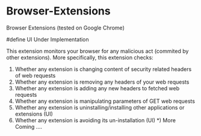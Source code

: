 # Browser-Extensions
Browser Extensions (tested on Google Chrome)


#define UI Under Implementation

This extension monitors your browser for any malicious act (commited by other extensions). More specifically, 
this extension checks:

1) Whether any extension is changing content of security related headers of web requests
2) Whether any extension is removing any headers of your web requests
3) Whether any extension is adding any new headers to fetched web requests
4) Whether any extension is manipulating parameters of GET web requests 
5) Whether any extension is uninstalling/installing other applications or extensions (UI)
6) Whether any extension is avoiding its un-installation (UI)
*) More Coming ....
